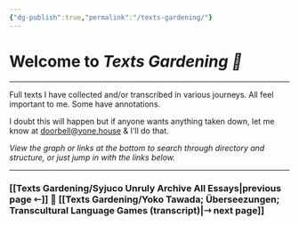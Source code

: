 ```yaml
---
{"dg-publish":true,"permalink":"/texts-gardening/"}
---
```



# Welcome to *Texts Gardening 📖*

---

Full texts I have collected and/or transcribed in various journeys. All feel important to me. Some have annotations.

I doubt this will happen but if anyone wants anything taken down, let me know at doorbell@yone.house & I'll do that.

*View the graph or links at the bottom to search through directory and structure, or just jump in with the links below.*

---
### [[Texts Gardening/Syjuco Unruly Archive All Essays\|previous page ⇽]]  📖  [[Texts Gardening/Yoko Tawada; Überseezungen; Transcultural Language Games (transcript)\|⇾ next page]]